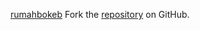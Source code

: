 [rumahbokeb](https://rumahbokeb.pages.dev/)
Fork the [repository](https://github.com/jojtoview) on GitHub.